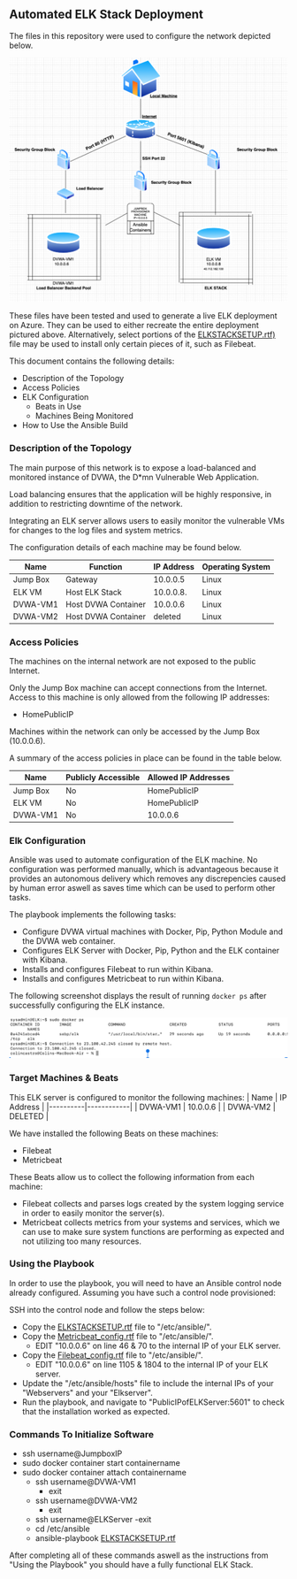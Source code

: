 ## Automated ELK Stack Deployment

The files in this repository were used to configure the network depicted below.

![Network Diagram](https://github.com/ctcastro/ELK2020/blob/master/README/Resources/Images/diagram.png)

These files have been tested and used to generate a live ELK deployment on Azure. They can be used to either recreate the entire deployment pictured above. Alternatively, select portions of the [ELKSTACKSETUP.rtf)](https://github.com/ctcastro/ELK2020/blob/master/README/Resources/Scripts/ELKSTACKSETUP.rtf) file may be used to install only certain pieces of it, such as Filebeat.

This document contains the following details:
- Description of the Topology
- Access Policies
- ELK Configuration
  - Beats in Use
  - Machines Being Monitored
- How to Use the Ansible Build


### Description of the Topology

The main purpose of this network is to expose a load-balanced and monitored instance of DVWA, the D*mn Vulnerable Web Application.

Load balancing ensures that the application will be highly responsive, in addition to restricting downtime of the network.

Integrating an ELK server allows users to easily monitor the vulnerable VMs for changes to the log files and system metrics.

The configuration details of each machine may be found below.

| Name     | Function            | IP Address | Operating System |
|----------|---------------------|------------|------------------|
| Jump Box | Gateway             | 10.0.0.5   | Linux            |
| ELK VM   | Host ELK Stack      | 10.0.0.8.  | Linux            |
| DVWA-VM1 | Host DVWA Container | 10.0.0.6   | Linux            |
| DVWA-VM2 | Host DVWA Container | deleted    | Linux            |

### Access Policies

The machines on the internal network are not exposed to the public Internet. 

Only the Jump Box machine can accept connections from the Internet. Access to this machine is only allowed from the following IP addresses:
- HomePublicIP

Machines within the network can only be accessed by the Jump Box (10.0.0.6).

A summary of the access policies in place can be found in the table below.

| Name     | Publicly Accessible | Allowed IP Addresses |
|----------|---------------------|----------------------|
| Jump Box | No                  | HomePublicIP         |
| ELK VM   | No                  | HomePublicIP         |
| DVWA-VM1 | No                  | 10.0.0.6             |


### Elk Configuration

Ansible was used to automate configuration of the ELK machine. No configuration was performed manually, which is advantageous because it provides an autonomous delivery which removes any discrepencies caused by human error aswell as saves time which can be used to perform other tasks.

The playbook implements the following tasks:
- Configure DVWA virtual machines with Docker, Pip, Python Module and the DVWA web container.
- Configures ELK Server with Docker, Pip, Python and the ELK container with Kibana.
- Installs and configures Filebeat to run within Kibana.
- Installs and configures Metricbeat to run within Kibana. 

The following screenshot displays the result of running `docker ps` after successfully configuring the ELK instance.

![ELK Command](https://github.com/ctcastro/ELK2020/blob/master/README/Resources/Images/Screen%20Shot%202020-06-03%20at%208.05.27%20PM.png)

### Target Machines & Beats
This ELK server is configured to monitor the following machines:
| Name     | IP Address |
|----------|------------|
| DVWA-VM1 | 10.0.0.6   |
| DVWA-VM2 | DELETED    |

We have installed the following Beats on these machines:
- Filebeat
- Metricbeat

These Beats allow us to collect the following information from each machine:
- Filebeat collects and parses logs created by the system logging service in order to easily monitor the server(s).
- Metricbeat collects metrics from your systems and services, which we can use to make sure system functions are performing as expected and not utilizing too many resources.

### Using the Playbook
In order to use the playbook, you will need to have an Ansible control node already configured. Assuming you have such a control node provisioned: 

SSH into the control node and follow the steps below:
- Copy the [ELKSTACKSETUP.rtf](https://github.com/ctcastro/ELK2020/blob/master/README/Resources/Scripts/ELKSTACKSETUP.rtf) file to "/etc/ansible/".
- Copy the [Metricbeat_config.rtf](https://github.com/ctcastro/ELK2020/blob/master/README/Resources/Scripts/metricbeat_config.rtf) file to "/etc/ansible/".
  - EDIT "10.0.0.6" on line 46 & 70 to the internal IP of your ELK server.
- Copy the [Filebeat_config.rtf](https://github.com/ctcastro/ELK2020/blob/master/README/Resources/Scripts/Filebeat_config.rtf) file to "/etc/ansible/".
  - EDIT "10.0.0.6" on line 1105 & 1804 to the internal IP of your ELK server.
- Update the "/etc/ansible/hosts" file to include the internal IPs of your "Webservers" and your "Elkserver".
- Run the playbook, and navigate to "PublicIPofELKServer:5601" to check that the installation worked as expected.

### Commands To Initialize Software
- ssh username@JumpboxIP
- sudo docker container start containername
- sudo docker container attach containername
  - ssh username@DVWA-VM1
    - exit
  - ssh username@DVWA-VM2
    - exit
  - ssh username@ELKServer
    -exit
  - cd /etc/ansible
  - ansible-playbook [ELKSTACKSETUP.rtf](https://github.com/ctcastro/ELK2020/blob/master/README/Resources/Scripts/ELKSTACKSETUP.rtf)

After completing all of these commands aswell as the instructions from "Using the Playbook" you should have a fully functional ELK Stack.
